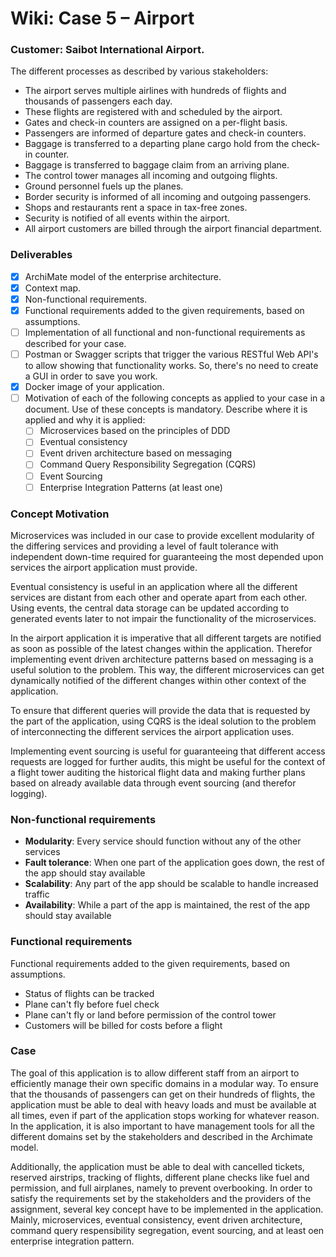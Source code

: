 # Wiki: Case 5 – Airport

### Customer: Saibot International Airport. 
The different processes as described by various stakeholders:
- The airport serves multiple airlines with hundreds of flights and thousands of passengers each day.
- These flights are registered with and scheduled by the airport. 
- Gates and check-in counters are assigned on a per-flight basis.
- Passengers are informed of departure gates and check-in counters.
- Baggage is transferred to a departing plane cargo hold from the check-in counter. 
- Baggage is transferred to baggage claim from an arriving plane.
- The control tower manages all incoming and outgoing flights.
- Ground personnel fuels up the planes. 
- Border security is informed of all incoming and outgoing passengers.
- Shops and restaurants rent a space in tax-free zones.
- Security is notified of all events within the airport.
- All airport customers are billed through the airport financial department.

### Deliverables
- [x] ArchiMate model of the enterprise architecture.
- [x] Context map.
- [x] Non-functional requirements.
- [x] Functional requirements added to the given requirements, based on assumptions.
- [ ] Implementation of all functional and non-functional requirements as described for your case.
- [ ] Postman or Swagger scripts that trigger the various RESTful Web API's to allow showing that functionality works. So, there's no need to create a GUI in order to save you work.
- [x] Docker image of your application. 
- [ ] Motivation of each of the following concepts as applied to your case in a document. Use of these concepts is mandatory. Describe where it is applied and why it is applied:
  - [ ] Microservices based on the principles of DDD
  - [ ] Eventual consistency
  - [ ] Event driven architecture based on messaging
  - [ ] Command Query Responsibility Segregation (CQRS)
  - [ ] Event Sourcing
  - [ ] Enterprise Integration Patterns (at least one)

### Concept Motivation
Microservices was included in our case to provide excellent modularity of the differing services and providing a level of fault tolerance with independent down-time required for guaranteeing the most depended upon services the airport application must provide.

Eventual consistency is useful in an application where all the different services are distant from each other and operate apart from each other. Using events, the central data storage can be updated according to generated events later to not impair the functionality of the microservices.

In the airport application it is imperative that all different targets are notified as soon as possible of the latest changes within the application. Therefor implementing event driven architecture patterns based on messaging is a useful solution to the problem. This way, the different microservices can get dynamically notified of the different changes within other context of the application.

To ensure that different queries will provide the data that is requested by the part of the application, using CQRS is the ideal solution to the problem of interconnecting the different services the airport application uses.

Implementing event sourcing is useful for guaranteeing that different access requests are logged for further audits, this might be useful for the context of a flight tower auditing the historical flight data and making further plans based on already available data through event sourcing (and therefor logging).

### Non-functional requirements
- **Modularity**: Every service should function without any of the other services
- **Fault tolerance**: When one part of the application goes down, the rest of the app should stay available
- **Scalability**: Any part of the app should be scalable to handle increased traffic
- **Availability**: While a part of the app is maintained, the rest of the app should stay available

### Functional requirements
Functional requirements added to the given requirements, based on assumptions.

- Status of flights can be tracked 
- Plane can't fly before fuel check 
- Plane can't fly or land before permission of the control tower
- Customers will be billed for costs before a flight

### Case
The goal of this application is to allow different staff from an airport to efficiently manage their own specific domains in a modular way. To ensure that the thousands of passengers can get on their hundreds of flights, the application must be able to deal with heavy loads and must be available at all times, even if part of the application stops working for whatever reason. In the application, it is also important to have management tools for all the different domains set by the stakeholders and described in the Archimate model.

Additionally, the application must be able to deal with cancelled tickets, reserved airstrips, tracking of flights, different plane checks like fuel and permission, and full airplanes, namely to prevent overbooking. In order to satisfy the requirements set by the stakeholders and the providers of the assignment, several key concept have to be implemented in the application. Mainly, microservices, eventual consistency, event driven architecture, command query respensibility segregation, event sourcing, and at least oen enterprise integration pattern.

